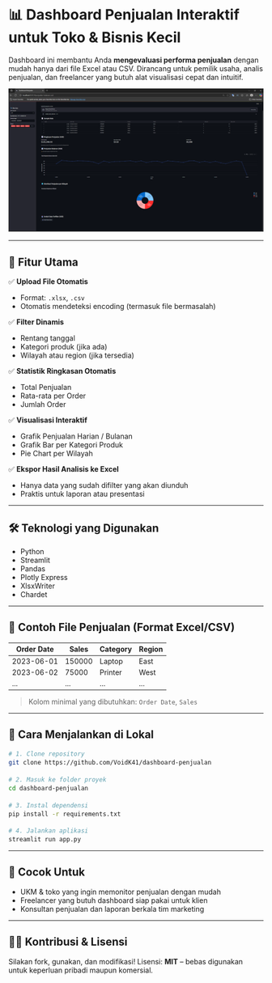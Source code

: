 # 📊 Dashboard Penjualan Interaktif untuk Toko & Bisnis Kecil

Dashboard ini membantu Anda **mengevaluasi performa penjualan** dengan mudah hanya dari file Excel atau CSV. Dirancang untuk pemilik usaha, analis penjualan, dan freelancer yang butuh alat visualisasi cepat dan intuitif.

![Tampilan Dashboard](screenshot/screenshot_dashboard.png)

---

## 🎯 Fitur Utama

✅ **Upload File Otomatis**

- Format: `.xlsx`, `.csv`
- Otomatis mendeteksi encoding (termasuk file bermasalah)

✅ **Filter Dinamis**

- Rentang tanggal
- Kategori produk (jika ada)
- Wilayah atau region (jika tersedia)

✅ **Statistik Ringkasan Otomatis**

- Total Penjualan
- Rata-rata per Order
- Jumlah Order

✅ **Visualisasi Interaktif**

- Grafik Penjualan Harian / Bulanan
- Grafik Bar per Kategori Produk
- Pie Chart per Wilayah

✅ **Ekspor Hasil Analisis ke Excel**

- Hanya data yang sudah difilter yang akan diunduh
- Praktis untuk laporan atau presentasi

---

## 🛠️ Teknologi yang Digunakan

- Python
- Streamlit
- Pandas
- Plotly Express
- XlsxWriter
- Chardet

---

## 📁 Contoh File Penjualan (Format Excel/CSV)

| Order Date | Sales  | Category | Region |
| ---------- | ------ | -------- | ------ |
| 2023-06-01 | 150000 | Laptop   | East   |
| 2023-06-02 | 75000  | Printer  | West   |
| ...        | ...    | ...      | ...    |

> Kolom minimal yang dibutuhkan: `Order Date`, `Sales`

---

## 🚀 Cara Menjalankan di Lokal

```bash
# 1. Clone repository
git clone https://github.com/VoidK41/dashboard-penjualan

# 2. Masuk ke folder proyek
cd dashboard-penjualan

# 3. Instal dependensi
pip install -r requirements.txt

# 4. Jalankan aplikasi
streamlit run app.py
```

---



## 💼 Cocok Untuk

- UKM & toko yang ingin memonitor penjualan dengan mudah
- Freelancer yang butuh dashboard siap pakai untuk klien
- Konsultan penjualan dan laporan berkala tim marketing

---

## 🧑‍💻 Kontribusi & Lisensi

Silakan fork, gunakan, dan modifikasi!
Lisensi: **MIT** – bebas digunakan untuk keperluan pribadi maupun komersial.
